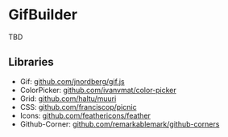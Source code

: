 # GifBuilder

TBD

## Libraries

 * Gif: [github.com/jnordberg/gif.js](https://github.com/jnordberg/gif.js)
 * ColorPicker: [github.com/ivanvmat/color-picker](https://github.com/ivanvmat/color-picker)
 * Grid: [github.com/haltu/muuri](https://github.com/haltu/muuri)
 * CSS: [github.com/franciscop/picnic](https://github.com/franciscop/picnic)
 * Icons: [github.com/feathericons/feather](https://github.com/feathericons/feather)
 * Github-Corner: [github.com/remarkablemark/github-corners](https://github.com/remarkablemark/github-corners)